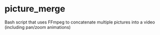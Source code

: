 # picture_merge
Bash script that uses FFmpeg to concatenate multiple pictures into a video (including pan/zoom animations)
